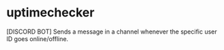 # uptimechecker
[DISCORD BOT] Sends a message in a channel whenever the specific user ID goes online/offline.
